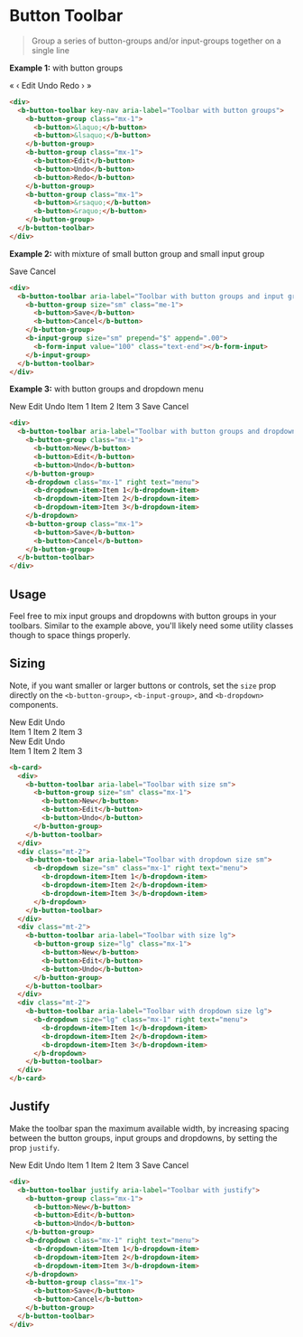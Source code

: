 # Button Toolbar

> Group a series of button-groups and/or input-groups together on a single line

**Example 1:** with button groups


  <b-card>
    <div>
      <b-button-toolbar key-nav aria-label="Toolbar with button groups">
        <b-button-group class="mx-1">
          <b-button>&laquo;</b-button>
          <b-button>&lsaquo;</b-button>
        </b-button-group>
        <b-button-group class="mx-1">
          <b-button>Edit</b-button>
          <b-button>Undo</b-button>
          <b-button>Redo</b-button>
        </b-button-group>
        <b-button-group class="mx-1">
          <b-button>&rsaquo;</b-button>
          <b-button>&raquo;</b-button>
        </b-button-group>
      </b-button-toolbar>
    </div>
  </b-card>


```html
<div>
  <b-button-toolbar key-nav aria-label="Toolbar with button groups">
    <b-button-group class="mx-1">
      <b-button>&laquo;</b-button>
      <b-button>&lsaquo;</b-button>
    </b-button-group>
    <b-button-group class="mx-1">
      <b-button>Edit</b-button>
      <b-button>Undo</b-button>
      <b-button>Redo</b-button>
    </b-button-group>
    <b-button-group class="mx-1">
      <b-button>&rsaquo;</b-button>
      <b-button>&raquo;</b-button>
    </b-button-group>
  </b-button-toolbar>
</div>
```

**Example 2:** with mixture of small button group and small input group


  <b-card>
    <div>
      <b-button-toolbar aria-label="Toolbar with button groups and input groups">
        <b-button-group size="sm" class="me-1">
          <b-button>Save</b-button>
          <b-button>Cancel</b-button>
        </b-button-group>
        <b-input-group size="sm" prepend="$" append=".00">
          <b-form-input value="100" class="text-end"></b-form-input>
        </b-input-group>
      </b-button-toolbar>
    </div>
  </b-card>


```html
<div>
  <b-button-toolbar aria-label="Toolbar with button groups and input groups">
    <b-button-group size="sm" class="me-1">
      <b-button>Save</b-button>
      <b-button>Cancel</b-button>
    </b-button-group>
    <b-input-group size="sm" prepend="$" append=".00">
      <b-form-input value="100" class="text-end"></b-form-input>
    </b-input-group>
  </b-button-toolbar>
</div>
```

**Example 3:** with button groups and dropdown menu


  <b-card>
    <div>
      <b-button-toolbar aria-label="Toolbar with button groups and dropdown menu">
        <b-button-group class="mx-1">
          <b-button>New</b-button>
          <b-button>Edit</b-button>
          <b-button>Undo</b-button>
        </b-button-group>
        <b-dropdown class="mx-1" right text="menu">
          <b-dropdown-item>Item 1</b-dropdown-item>
          <b-dropdown-item>Item 2</b-dropdown-item>
          <b-dropdown-item>Item 3</b-dropdown-item>
        </b-dropdown>
        <b-button-group class="mx-1">
          <b-button>Save</b-button>
          <b-button>Cancel</b-button>
        </b-button-group>
      </b-button-toolbar>
    </div>
  </b-card>


```html
<div>
  <b-button-toolbar aria-label="Toolbar with button groups and dropdown menu">
    <b-button-group class="mx-1">
      <b-button>New</b-button>
      <b-button>Edit</b-button>
      <b-button>Undo</b-button>
    </b-button-group>
    <b-dropdown class="mx-1" right text="menu">
      <b-dropdown-item>Item 1</b-dropdown-item>
      <b-dropdown-item>Item 2</b-dropdown-item>
      <b-dropdown-item>Item 3</b-dropdown-item>
    </b-dropdown>
    <b-button-group class="mx-1">
      <b-button>Save</b-button>
      <b-button>Cancel</b-button>
    </b-button-group>
  </b-button-toolbar>
</div>
```

## Usage

Feel free to mix input groups and dropdowns with button groups in your toolbars. Similar to the
example above, you'll likely need some utility classes though to space things properly.

## Sizing

Note, if you want smaller or larger buttons or controls, set the `size` prop directly on the
`<b-button-group>`, `<b-input-group>`, and `<b-dropdown>` components.


  <b-card>
    <div>
      <b-button-toolbar aria-label="Toolbar with size sm">
        <b-button-group size="sm" class="mx-1">
          <b-button>New</b-button>
          <b-button>Edit</b-button>
          <b-button>Undo</b-button>
        </b-button-group>
      </b-button-toolbar>
    </div>
    <div class="mt-2">
      <b-button-toolbar aria-label="Toolbar with dropdown size sm">
          <b-dropdown size="sm" class="mx-1" right text="menu">
            <b-dropdown-item>Item 1</b-dropdown-item>
            <b-dropdown-item>Item 2</b-dropdown-item>
            <b-dropdown-item>Item 3</b-dropdown-item>
          </b-dropdown>
      </b-button-toolbar>
    </div>
    <div class="mt-2">
      <b-button-toolbar aria-label="Toolbar with size lg">
        <b-button-group size="lg" class="mx-1">
          <b-button>New</b-button>
          <b-button>Edit</b-button>
          <b-button>Undo</b-button>
        </b-button-group>
      </b-button-toolbar>
    </div>
    <div class="mt-2">
      <b-button-toolbar aria-label="Toolbar with dropdown size lg">
        <b-dropdown size="lg" class="mx-1" right text="menu">
          <b-dropdown-item>Item 1</b-dropdown-item>
          <b-dropdown-item>Item 2</b-dropdown-item>
          <b-dropdown-item>Item 3</b-dropdown-item>
        </b-dropdown>
      </b-button-toolbar>
    </div>
  </b-card>


```html
<b-card>
  <div>
    <b-button-toolbar aria-label="Toolbar with size sm">
      <b-button-group size="sm" class="mx-1">
        <b-button>New</b-button>
        <b-button>Edit</b-button>
        <b-button>Undo</b-button>
      </b-button-group>
    </b-button-toolbar>
  </div>
  <div class="mt-2">
    <b-button-toolbar aria-label="Toolbar with dropdown size sm">
      <b-dropdown size="sm" class="mx-1" right text="menu">
        <b-dropdown-item>Item 1</b-dropdown-item>
        <b-dropdown-item>Item 2</b-dropdown-item>
        <b-dropdown-item>Item 3</b-dropdown-item>
      </b-dropdown>
    </b-button-toolbar>
  </div>
  <div class="mt-2">
    <b-button-toolbar aria-label="Toolbar with size lg">
      <b-button-group size="lg" class="mx-1">
        <b-button>New</b-button>
        <b-button>Edit</b-button>
        <b-button>Undo</b-button>
      </b-button-group>
    </b-button-toolbar>
  </div>
  <div class="mt-2">
    <b-button-toolbar aria-label="Toolbar with dropdown size lg">
      <b-dropdown size="lg" class="mx-1" right text="menu">
        <b-dropdown-item>Item 1</b-dropdown-item>
        <b-dropdown-item>Item 2</b-dropdown-item>
        <b-dropdown-item>Item 3</b-dropdown-item>
      </b-dropdown>
    </b-button-toolbar>
  </div>
</b-card>
```

## Justify

Make the toolbar span the maximum available width, by increasing spacing between the button groups,
input groups and dropdowns, by setting the prop `justify`.


  <b-card>
    <div>
      <b-button-toolbar justify aria-label="Toolbar with justify">
        <b-button-group class="mx-1">
          <b-button>New</b-button>
          <b-button>Edit</b-button>
          <b-button>Undo</b-button>
        </b-button-group>
        <b-dropdown class="mx-1" right text="menu">
          <b-dropdown-item>Item 1</b-dropdown-item>
          <b-dropdown-item>Item 2</b-dropdown-item>
          <b-dropdown-item>Item 3</b-dropdown-item>
        </b-dropdown>
        <b-button-group class="mx-1">
          <b-button>Save</b-button>
          <b-button>Cancel</b-button>
        </b-button-group>
      </b-button-toolbar>
    </div>
  </b-card>


```html
<div>
  <b-button-toolbar justify aria-label="Toolbar with justify">
    <b-button-group class="mx-1">
      <b-button>New</b-button>
      <b-button>Edit</b-button>
      <b-button>Undo</b-button>
    </b-button-group>
    <b-dropdown class="mx-1" right text="menu">
      <b-dropdown-item>Item 1</b-dropdown-item>
      <b-dropdown-item>Item 2</b-dropdown-item>
      <b-dropdown-item>Item 3</b-dropdown-item>
    </b-dropdown>
    <b-button-group class="mx-1">
      <b-button>Save</b-button>
      <b-button>Cancel</b-button>
    </b-button-group>
  </b-button-toolbar>
</div>
```


  <ComponentReference></ComponentReference>


